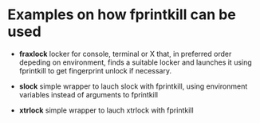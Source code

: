 # Examples on how __fprintkill__ can be used

* __fraxlock__
   locker for console, terminal or X that, in preferred order depeding on environment, 
   finds a suitable locker and launches it using fprintkill to get fingerprint unlock if necessary.

* __slock__
   simple wrapper to lauch slock with fprintkill, using environment variables instead of arguments to fprintkill
   
* __xtrlock__
   simple wrapper to lauch xtrlock with fprintkill
